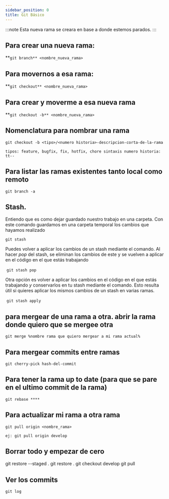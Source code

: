 ```yaml
---
sidebar_position: 0
title: Git Básico
---
```

:::note
Esta nueva rama se creara en base a donde estemos parados.
:::

## Para crear una nueva rama:

**`git branch** <nombre_nueva_rama>`

## Para movernos a esa rama:

**`git checkout** <nombre_nueva_rama>`

## Para crear y moverme a esa nueva rama

**`git checkout -b** <nombre_nueva_rama>`

## Nomenclatura para nombrar una rama

`git checkout -b <tipo>/<numero historia>-descripcion-corta-de-la-rama`

`tipos: feature, bugfix, fix, hotfix, chore
 sintaxis numero historia: tt--`

## Para listar las ramas existentes tanto local como remoto

`git branch -a`

## Stash.
Entiendo que es como dejar guardado nuestro trabajo en una carpeta. Con este comando guardamos en una carpeta temporal los cambios que hayamos realizado

`git stash`

Puedes volver a aplicar los cambios de un stash mediante el comando. Al hacer *pop* del stash, se eliminan los cambios de este y se vuelven a aplicar en el código en el que estás trabajando

 `git stash pop`

Otra opción es volver a aplicar los cambios en el código en el que estás trabajando *y* conservarlos en tu stash mediante el comando. Esto resulta útil si quieres aplicar los mismos cambios de un stash en varias ramas.

 `git stash apply`

## para mergear de una rama a otra. abrir la rama donde quiero que se mergee otra 

`git merge %nombre rama que quiero mergear a mi rama actual%`

## Para mergear commits entre ramas

`git cherry-pick hash-del-commit`

## Para tener la rama up to date (para que se pare en el ultimo commit de la rama)

`git rebase
****`

## Para actualizar mi rama a otra rama

`git pull origin <nombre_rama>` 

`ej: git pull origin develop`

## Borrar todo y empezar de cero

git restore --staged .
git restore .
git checkout develop
git pull

## Ver los commits

`git log`
